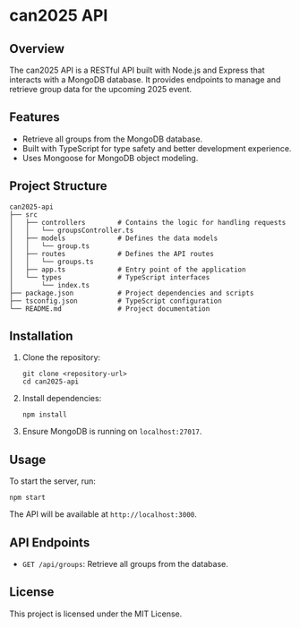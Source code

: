 # can2025 API

## Overview
The can2025 API is a RESTful API built with Node.js and Express that interacts with a MongoDB database. It provides endpoints to manage and retrieve group data for the upcoming 2025 event.

## Features
- Retrieve all groups from the MongoDB database.
- Built with TypeScript for type safety and better development experience.
- Uses Mongoose for MongoDB object modeling.

## Project Structure
```
can2025-api
├── src
│   ├── controllers        # Contains the logic for handling requests
│   │   └── groupsController.ts
│   ├── models             # Defines the data models
│   │   └── group.ts
│   ├── routes             # Defines the API routes
│   │   └── groups.ts
│   ├── app.ts             # Entry point of the application
│   └── types              # TypeScript interfaces
│       └── index.ts
├── package.json           # Project dependencies and scripts
├── tsconfig.json          # TypeScript configuration
└── README.md              # Project documentation
```

## Installation
1. Clone the repository:
   ```
   git clone <repository-url>
   cd can2025-api
   ```

2. Install dependencies:
   ```
   npm install
   ```

3. Ensure MongoDB is running on `localhost:27017`.

## Usage
To start the server, run:
```
npm start
```
The API will be available at `http://localhost:3000`.

## API Endpoints
- `GET /api/groups`: Retrieve all groups from the database.

## License
This project is licensed under the MIT License.